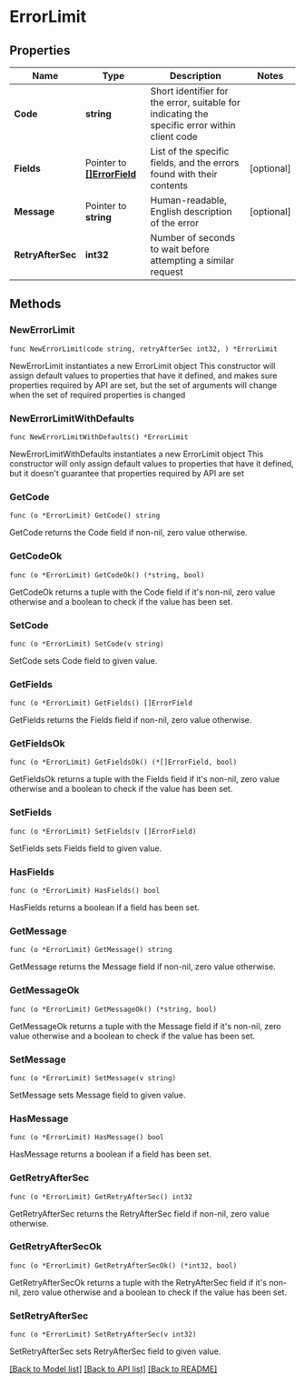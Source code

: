 # ErrorLimit

## Properties

Name | Type | Description | Notes
------------ | ------------- | ------------- | -------------
**Code** | **string** | Short identifier for the error, suitable for indicating the specific error within client code | 
**Fields** | Pointer to [**[]ErrorField**](ErrorField.md) | List of the specific fields, and the errors found with their contents | [optional] 
**Message** | Pointer to **string** | Human-readable, English description of the error | [optional] 
**RetryAfterSec** | **int32** | Number of seconds to wait before attempting a similar request | 

## Methods

### NewErrorLimit

`func NewErrorLimit(code string, retryAfterSec int32, ) *ErrorLimit`

NewErrorLimit instantiates a new ErrorLimit object
This constructor will assign default values to properties that have it defined,
and makes sure properties required by API are set, but the set of arguments
will change when the set of required properties is changed

### NewErrorLimitWithDefaults

`func NewErrorLimitWithDefaults() *ErrorLimit`

NewErrorLimitWithDefaults instantiates a new ErrorLimit object
This constructor will only assign default values to properties that have it defined,
but it doesn't guarantee that properties required by API are set

### GetCode

`func (o *ErrorLimit) GetCode() string`

GetCode returns the Code field if non-nil, zero value otherwise.

### GetCodeOk

`func (o *ErrorLimit) GetCodeOk() (*string, bool)`

GetCodeOk returns a tuple with the Code field if it's non-nil, zero value otherwise
and a boolean to check if the value has been set.

### SetCode

`func (o *ErrorLimit) SetCode(v string)`

SetCode sets Code field to given value.


### GetFields

`func (o *ErrorLimit) GetFields() []ErrorField`

GetFields returns the Fields field if non-nil, zero value otherwise.

### GetFieldsOk

`func (o *ErrorLimit) GetFieldsOk() (*[]ErrorField, bool)`

GetFieldsOk returns a tuple with the Fields field if it's non-nil, zero value otherwise
and a boolean to check if the value has been set.

### SetFields

`func (o *ErrorLimit) SetFields(v []ErrorField)`

SetFields sets Fields field to given value.

### HasFields

`func (o *ErrorLimit) HasFields() bool`

HasFields returns a boolean if a field has been set.

### GetMessage

`func (o *ErrorLimit) GetMessage() string`

GetMessage returns the Message field if non-nil, zero value otherwise.

### GetMessageOk

`func (o *ErrorLimit) GetMessageOk() (*string, bool)`

GetMessageOk returns a tuple with the Message field if it's non-nil, zero value otherwise
and a boolean to check if the value has been set.

### SetMessage

`func (o *ErrorLimit) SetMessage(v string)`

SetMessage sets Message field to given value.

### HasMessage

`func (o *ErrorLimit) HasMessage() bool`

HasMessage returns a boolean if a field has been set.

### GetRetryAfterSec

`func (o *ErrorLimit) GetRetryAfterSec() int32`

GetRetryAfterSec returns the RetryAfterSec field if non-nil, zero value otherwise.

### GetRetryAfterSecOk

`func (o *ErrorLimit) GetRetryAfterSecOk() (*int32, bool)`

GetRetryAfterSecOk returns a tuple with the RetryAfterSec field if it's non-nil, zero value otherwise
and a boolean to check if the value has been set.

### SetRetryAfterSec

`func (o *ErrorLimit) SetRetryAfterSec(v int32)`

SetRetryAfterSec sets RetryAfterSec field to given value.



[[Back to Model list]](../README.md#documentation-for-models) [[Back to API list]](../README.md#documentation-for-api-endpoints) [[Back to README]](../README.md)


